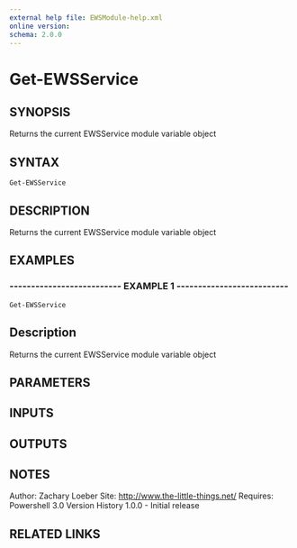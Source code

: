 ```yaml
---
external help file: EWSModule-help.xml
online version: 
schema: 2.0.0
---
```


# Get-EWSService
## SYNOPSIS
Returns the current EWSService module variable object

## SYNTAX

```
Get-EWSService
```

## DESCRIPTION
Returns the current EWSService module variable object

## EXAMPLES

### -------------------------- EXAMPLE 1 --------------------------
```
Get-EWSService
```

Description
--------------
Returns the current EWSService module variable object

## PARAMETERS

## INPUTS

## OUTPUTS

## NOTES
Author: Zachary Loeber
Site: http://www.the-little-things.net/
Requires: Powershell 3.0
Version History
1.0.0 - Initial release

## RELATED LINKS

